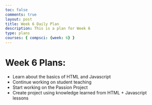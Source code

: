 ```yaml
---
toc: false
comments: true
layout: post
title: Week 6 Daily Plan
description: This is a plan for Week 6
type: plans
courses: { compsci: {week: 6} }
---
```


# Week 6 Plans:

- Learn about the basics of HTML and Javascript  <br>
- Continue working on student teaching<br>
- Start working on the Passion Project<br>
- Create project using knowledge learned from HTML + Javascript lessons<br>